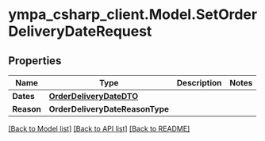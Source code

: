 # ympa_csharp_client.Model.SetOrderDeliveryDateRequest

## Properties

Name | Type | Description | Notes
------------ | ------------- | ------------- | -------------
**Dates** | [**OrderDeliveryDateDTO**](OrderDeliveryDateDTO.md) |  | 
**Reason** | **OrderDeliveryDateReasonType** |  | 

[[Back to Model list]](../README.md#documentation-for-models) [[Back to API list]](../README.md#documentation-for-api-endpoints) [[Back to README]](../README.md)

